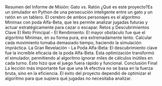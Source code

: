Resumen del Informe de Misión: Gato vs. Ratón
​¿Qué es este proyecto?
​Es un simulador en Python de una persecución inteligente entre un gato y un ratón en un tablero. El cerebro de ambos personajes es el algoritmo Minimax con poda Alfa-Beta, que les permite analizar jugadas futuras y actuar estratégicamente para cazar o escapar.
​Retos y Descubrimientos Clave
​El Reto Principal - El Rendimiento: El mayor obstáculo fue que el algoritmo Minimax, en su forma pura, era extremadamente lento. Calcular cada movimiento tomaba demasiado tiempo, haciendo la simulación impráctica.
​La Gran Revelación - La Poda Alfa-Beta: El descubrimiento clave fue la increíble eficacia de la poda Alfa-Beta. Esta optimización transformó el simulador, permitiendo al algoritmo ignorar miles de cálculos inútiles en cada turno. Esto hizo que el juego fuera rápido y funcional.
​Conclusión Final
​La lección más importante fue que una IA efectiva no se basa en la fuerza bruta, sino en la eficiencia. El éxito del proyecto dependió de optimizar el algoritmo para que supiera qué jugadas no necesitaba analizar.
